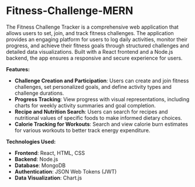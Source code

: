 # Fitness-Challenge-MERN
The Fitness Challenge Tracker is a comprehensive web application that allows users to set, join, and track fitness challenges. The application provides an engaging platform for users to log daily activities, monitor their progress, and achieve their fitness goals through structured challenges and detailed data visualizations. Built with a React frontend and a Node.js backend, the app ensures a responsive and secure experience for users.  

**Features:**  
* **Challenge Creation and Participation**: Users can create and join fitness challenges, set personalized goals, and define activity types and challenge durations.
* **Progress Tracking**: View progress with visual representations, including charts for weekly activity summaries and goal completion.
* **Recipe and Nutrition Search**: Users can search for recipes and nutritional values of specific foods to make informed dietary choices.
* **Calorie Tracking for Workouts**: Search and view calorie burn estimates for various workouts to better track energy expenditure.

**Technologies Used:**  
* **Frontend**: React, HTML, CSS  
* **Backend**: Node.js  
* **Database**: MongoDB  
* **Authentication**: JSON Web Tokens (JWT)
* **Data Visualization**: Chart.js

